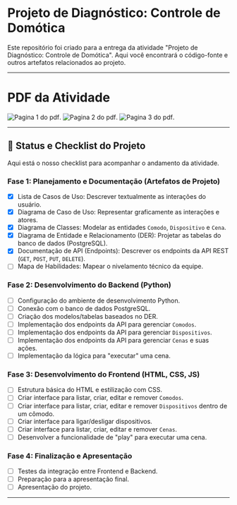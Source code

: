 # Projeto de Diagnóstico: Controle de Domótica

Este repositório foi criado para a entrega da atividade "Projeto de Diagnóstico: Controle de Domótica". Aqui você encontrará o código-fonte e outros artefatos relacionados ao projeto.

--- 
# PDF da Atividade

![Pagina 1 do pdf](https://imgur.com/0po4bBo.png).
![Pagina 2 do pdf](https://imgur.com/PPIAbsB.png).
![Pagina 3 do pdf](https://imgur.com/GH9oNyo.png).

---

## 🚀 Status e Checklist do Projeto

Aqui está o nosso checklist para acompanhar o andamento da atividade.

### Fase 1: Planejamento e Documentação (Artefatos de Projeto)
- [x] Lista de Casos de Uso: Descrever textualmente as interações do usuário.
- [x] Diagrama de Caso de Uso: Representar graficamente as interações e atores.
- [x] Diagrama de Classes: Modelar as entidades `Comodo`, `Dispositivo` e `Cena`.
- [x] Diagrama de Entidade e Relacionamento (DER): Projetar as tabelas do banco de dados (PostgreSQL).
- [x] Documentação de API (Endpoints): Descrever os endpoints da API REST (`GET`, `POST`, `PUT`, `DELETE`).
- [ ] Mapa de Habilidades: Mapear o nivelamento técnico da equipe.

### Fase 2: Desenvolvimento do Backend (Python)
- [ ] Configuração do ambiente de desenvolvimento Python.
- [ ] Conexão com o banco de dados PostgreSQL.
- [ ] Criação dos modelos/tabelas baseados no DER.
- [ ] Implementação dos endpoints da API para gerenciar `Comodos`.
- [ ] Implementação dos endpoints da API para gerenciar `Dispositivos`.
- [ ] Implementação dos endpoints da API para gerenciar `Cenas` e suas ações.
- [ ] Implementação da lógica para "executar" uma cena.

### Fase 3: Desenvolvimento do Frontend (HTML, CSS, JS)
- [ ] Estrutura básica do HTML e estilização com CSS.
- [ ] Criar interface para listar, criar, editar e remover `Comodos`.
- [ ] Criar interface para listar, criar, editar e remover `Dispositivos` dentro de um cômodo.
- [ ] Criar interface para ligar/desligar dispositivos.
- [ ] Criar interface para listar, criar, editar e remover `Cenas`.
- [ ] Desenvolver a funcionalidade de "play" para executar uma cena.

### Fase 4: Finalização e Apresentação
- [ ] Testes da integração entre Frontend e Backend.
- [ ] Preparação para a apresentação final.
- [ ] Apresentação do projeto.

---